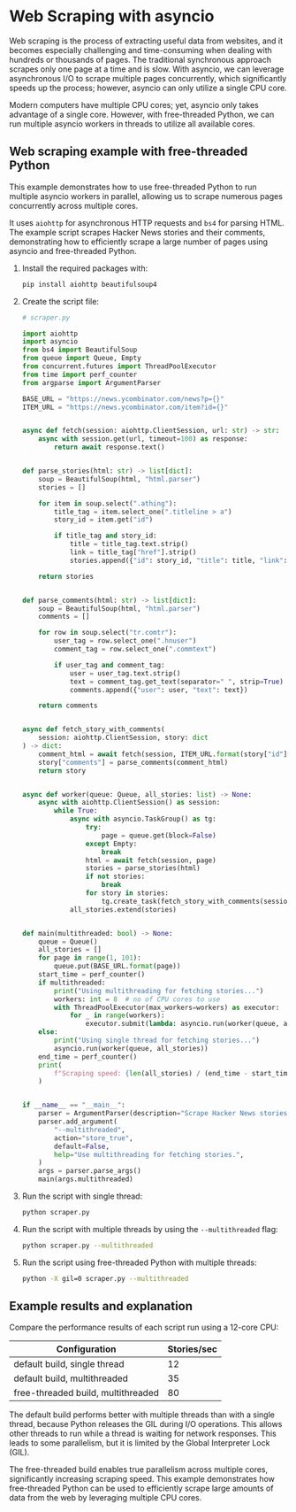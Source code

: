 # Web Scraping with asyncio

Web scraping is the process of extracting useful data from websites, and it becomes especially challenging and time-consuming when dealing with hundreds or thousands of pages. The traditional synchronous approach scrapes only one page at a time and is slow. With asyncio, we can leverage asynchronous I/O to scrape multiple pages concurrently, which significantly speeds up the process; however, asyncio can only utilize a single CPU core.

Modern computers have multiple CPU cores; yet, asyncio only takes advantage of a single core. However, with free-threaded Python, we can run multiple asyncio workers in threads to utilize all available cores.

## Web scraping example with free-threaded Python

This example demonstrates how to use free-threaded Python to run multiple asyncio workers in parallel, allowing us to scrape numerous pages concurrently across multiple cores.

It uses `aiohttp` for asynchronous HTTP requests and `bs4` for parsing HTML. The example script scrapes Hacker News stories and their comments, demonstrating how to efficiently scrape a large number of pages using asyncio and free-threaded Python.

1. Install the required packages with:

    ```bash
    pip install aiohttp beautifulsoup4
    ```

1. Create the script file:

    ```python
    # scraper.py

    import aiohttp
    import asyncio
    from bs4 import BeautifulSoup
    from queue import Queue, Empty
    from concurrent.futures import ThreadPoolExecutor
    from time import perf_counter
    from argparse import ArgumentParser

    BASE_URL = "https://news.ycombinator.com/news?p={}"
    ITEM_URL = "https://news.ycombinator.com/item?id={}"


    async def fetch(session: aiohttp.ClientSession, url: str) -> str:
        async with session.get(url, timeout=100) as response:
            return await response.text()


    def parse_stories(html: str) -> list[dict]:
        soup = BeautifulSoup(html, "html.parser")
        stories = []

        for item in soup.select(".athing"):
            title_tag = item.select_one(".titleline > a")
            story_id = item.get("id")

            if title_tag and story_id:
                title = title_tag.text.strip()
                link = title_tag["href"].strip()
                stories.append({"id": story_id, "title": title, "link": link})

        return stories


    def parse_comments(html: str) -> list[dict]:
        soup = BeautifulSoup(html, "html.parser")
        comments = []

        for row in soup.select("tr.comtr"):
            user_tag = row.select_one(".hnuser")
            comment_tag = row.select_one(".commtext")

            if user_tag and comment_tag:
                user = user_tag.text.strip()
                text = comment_tag.get_text(separator=" ", strip=True)
                comments.append({"user": user, "text": text})

        return comments


    async def fetch_story_with_comments(
        session: aiohttp.ClientSession, story: dict
    ) -> dict:
        comment_html = await fetch(session, ITEM_URL.format(story["id"]))
        story["comments"] = parse_comments(comment_html)
        return story


    async def worker(queue: Queue, all_stories: list) -> None:
        async with aiohttp.ClientSession() as session:
            while True:
                async with asyncio.TaskGroup() as tg:
                    try:
                        page = queue.get(block=False)
                    except Empty:
                        break
                    html = await fetch(session, page)
                    stories = parse_stories(html)
                    if not stories:
                        break
                    for story in stories:
                        tg.create_task(fetch_story_with_comments(session, story))
                all_stories.extend(stories)


    def main(multithreaded: bool) -> None:
        queue = Queue()
        all_stories = []
        for page in range(1, 101):
            queue.put(BASE_URL.format(page))
        start_time = perf_counter()
        if multithreaded:
            print("Using multithreading for fetching stories...")
            workers: int = 8  # no of CPU cores to use
            with ThreadPoolExecutor(max_workers=workers) as executor:
                for _ in range(workers):
                    executor.submit(lambda: asyncio.run(worker(queue, all_stories)))
        else:
            print("Using single thread for fetching stories...")
            asyncio.run(worker(queue, all_stories))
        end_time = perf_counter()
        print(
            f"Scraping speed: {len(all_stories) / (end_time - start_time):.0f} stories/sec"
        )


    if __name__ == "__main__":
        parser = ArgumentParser(description="Scrape Hacker News stories and comments.")
        parser.add_argument(
            "--multithreaded",
            action="store_true",
            default=False,
            help="Use multithreading for fetching stories.",
        )
        args = parser.parse_args()
        main(args.multithreaded)
    ```

1. Run the script with single thread:

    ```bash
    python scraper.py
    ```

1. Run the script with multiple threads by using the `--multithreaded` flag:

    ```bash
    python scraper.py --multithreaded
    ```

1. Run the script using free-threaded Python with multiple threads:

    ```bash
    python -X gil=0 scraper.py --multithreaded
    ```

## Example results and explanation

Compare the performance results of each script run
using a 12-core CPU:

| Configuration                      | Stories/sec |
| ---------------------------------- | ----------- |
| default build, single thread       | 12          |
| default build, multithreaded       | 35          |
| free-threaded build, multithreaded | 80          |

The default build performs better with multiple threads than with a single thread, because Python
releases the GIL during I/O operations. This allows other threads to run while a thread is waiting for network responses. This leads to some parallelism, but it is limited by the Global Interpreter Lock (GIL).

The free-threaded build enables true parallelism across multiple cores, significantly increasing scraping speed. This example demonstrates how free-threaded Python can be used to efficiently scrape large amounts of data from the web by leveraging multiple CPU cores.

